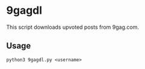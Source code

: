 # 9gagdl

This script downloads upvoted posts from 9gag.com.

## Usage

```
python3 9gagdl.py <username>
```